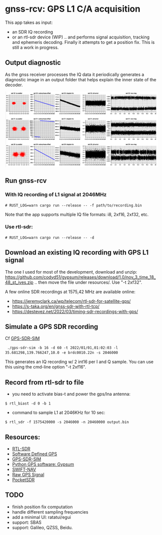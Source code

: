 # gnss-rcv: GPS L1 C/A acquisition
This app takes as input:
 - an SDR IQ recording
 - or an rtl-sdr device (WIP)
.. and performs signal acquisition, tracking and ephemeris decoding. Finally it attempts to get a position fix. This is still a work in progress.

## Output diagnostic
As the gnss receiver processes the IQ data it periodically generates a diagnostic image in an output folder that helps explain the inner state of the decoder.

![diagnostic output](./assets/iq-output.png)

## Run gnss-rcv
### With IQ recording of L1 signal at 2046MHz
```
# RUST_LOG=warn cargo run --release -- -f path/to/recording.bin
```
Note that the app supports multiple IQ file formats: i8, 2xf16, 2xf32, etc.

### Use rtl-sdr:
```
# RUST_LOG=warn cargo run --release -- -d
```

## Download an existing IQ recording with GPS L1 signal

The one I used for most of the development, download and unzip:
https://github.com/codyd51/gypsum/releases/download/1.0/nov_3_time_18_48_st_ives.zip
.. then move the file under resources/. Use "-t 2xf32".

A few online SDR recordings at 1575,42 MHz are available online:
- https://jeremyclark.ca/wp/telecom/rtl-sdr-for-satellite-gps/
- https://s-taka.org/en/gnss-sdr-with-rtl-tcp/
- https://destevez.net/2022/03/timing-sdr-recordings-with-gps/

## Simulate a GPS SDR recording
Cf [GPS-SDR-SIM](https://github.com/osqzss/gps-sdr-sim)
```
 ./gps-sdr-sim -b 16 -d 60 -t 2022/01/01,01:02:03 -l 35.681298,139.766247,10.0 -e brdc0010.22n -s 2046000
```
This generates an IQ recording w/ 2 int16 per I and Q sample.
You can use this using the cmd-line option "-t 2xf16".

## Record from rtl-sdr to file
- you need to activate bias-t and power the gps/lna antenna:
```
$ rtl_biast -d 0 -b 1
```
- command to sample L1 at 2046KHz for 10 sec:
```
$ rtl_sdr -f 1575420000 -s 2046000 -n 20460000 output.bin
```

## Resources:
- [RTL-SDR](https://www.rtl-sdr.com/buy-rtl-sdr-dvb-t-dongles/)
- [Software Defined GPS](https://www.ocf.berkeley.edu/~marsy/resources/gnss/A%20Software-Defined%20GPS%20and%20Galileo%20Receiver.pdf)
- [GPS-SDR-SIM](https://github.com/osqzss/gps-sdr-sim)
- [Python GPS software: Gypsum](https://github.com/codyd51/gypsum)
- [SWIFT-NAV](https://github.com/swift-nav/libswiftnav)
- [Raw GPS Signal](http://www.jks.com/gps/gps.html)
- [PocketSDR](https://github.com/tomojitakasu/PocketSDR/)

## TODO
- finish position fix computation
- handle different sampling frequencies
- add a minimal UI: ratatui/egui
- support: SBAS
- support: Galileo, QZSS, Beidu.

